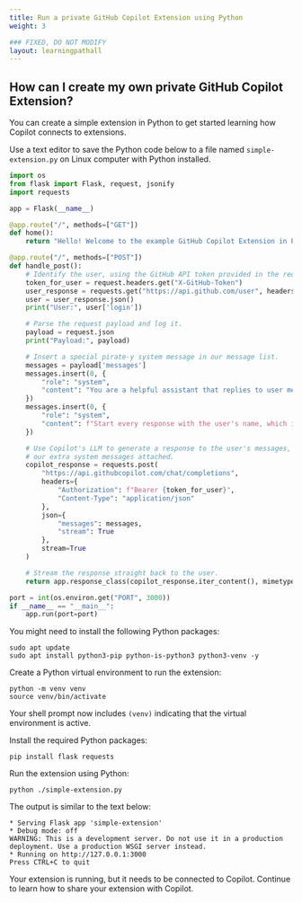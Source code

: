 ```yaml
---
title: Run a private GitHub Copilot Extension using Python
weight: 3

### FIXED, DO NOT MODIFY
layout: learningpathall
---
```


## How can I create my own private GitHub Copilot Extension?

You can create a simple extension in Python to get started learning how Copilot connects to extensions.

Use a text editor to save the Python code below to a file named `simple-extension.py` on Linux computer with Python installed.

```python
import os
from flask import Flask, request, jsonify
import requests

app = Flask(__name__)

@app.route("/", methods=["GET"])
def home():
    return "Hello! Welcome to the example GitHub Copilot Extension in Python!"

@app.route("/", methods=["POST"])
def handle_post():
    # Identify the user, using the GitHub API token provided in the request headers.
    token_for_user = request.headers.get("X-GitHub-Token")
    user_response = requests.get("https://api.github.com/user", headers={"Authorization": f"token {token_for_user}"})
    user = user_response.json()
    print("User:", user['login'])

    # Parse the request payload and log it.
    payload = request.json
    print("Payload:", payload)

    # Insert a special pirate-y system message in our message list.
    messages = payload['messages']
    messages.insert(0, {
        "role": "system",
        "content": "You are a helpful assistant that replies to user messages with a focus on software development. Don't answer questions that are not related to software or computing."
    })
    messages.insert(0, {
        "role": "system",
        "content": f"Start every response with the user's name, which is @{user['login']}"
    })

    # Use Copilot's LLM to generate a response to the user's messages, with
    # our extra system messages attached.
    copilot_response = requests.post(
        "https://api.githubcopilot.com/chat/completions",
        headers={
            "Authorization": f"Bearer {token_for_user}",
            "Content-Type": "application/json"
        },
        json={
            "messages": messages,
            "stream": True
        },
        stream=True
    )

    # Stream the response straight back to the user.
    return app.response_class(copilot_response.iter_content(), mimetype='application/json')

port = int(os.environ.get("PORT", 3000))
if __name__ == "__main__":
    app.run(port=port)

```

You might need to install the following Python packages:

```console
sudo apt update
sudo apt install python3-pip python-is-python3 python3-venv -y
```

Create a Python virtual environment to run the extension:

```console
python -m venv venv
source venv/bin/activate
```

Your shell prompt now includes `(venv)` indicating that the virtual environment is active. 

Install the required Python packages:

```console
pip install flask requests
```

Run the extension using Python:

```console
python ./simple-extension.py
```

The output is similar to the text below:

```output
* Serving Flask app 'simple-extension'
* Debug mode: off
WARNING: This is a development server. Do not use it in a production deployment. Use a production WSGI server instead.
* Running on http://127.0.0.1:3000
Press CTRL+C to quit
```

Your extension is running, but it needs to be connected to Copilot. Continue to learn how to share your extension with Copilot.